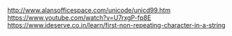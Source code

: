 

http://www.alansofficespace.com/unicode/unicd99.htm
https://www.youtube.com/watch?v=U7rxgP-fp8E
https://www.ideserve.co.in/learn/first-non-repeating-character-in-a-string